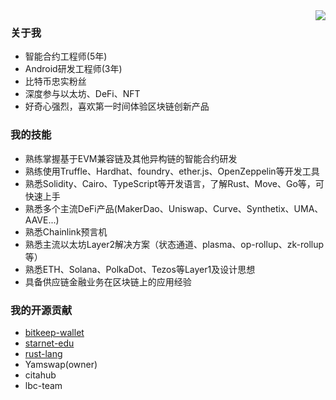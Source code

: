<img src="https://github-readme-stats.vercel.app/api?username=a186r&show_icons=true&theme=highcontrast" align="right">

### 关于我
- 智能合约工程师(5年)
- Android研发工程师(3年)
- 比特币忠实粉丝
- 深度参与以太坊、DeFi、NFT
- 好奇心强烈，喜欢第一时间体验区块链创新产品

### 我的技能
- 熟练掌握基于EVM兼容链及其他异构链的智能合约研发
- 熟练使用Truffle、Hardhat、foundry、ether.js、OpenZeppelin等开发工具
- 熟悉Solidity、Cairo、TypeScript等开发语言，了解Rust、Move、Go等，可快速上手
- 熟悉多个主流DeFi产品(MakerDao、Uniswap、Curve、Synthetix、UMA、AAVE...)
- 熟悉Chainlink预言机
- 熟悉主流以太坊Layer2解决方案（状态通道、plasma、op-rollup、zk-rollup等）
- 熟悉ETH、Solana、PolkaDot、Tezos等Layer1及设计思想
- 具备供应链金融业务在区块链上的应用经验

### 我的开源贡献
- [bitkeep-wallet](https://github.com/bitkeepwallet)
- [starnet-edu](https://github.com/starknet-edu)
- [rust-lang](https://github.com/rust-lang/rustlings)
- Yamswap(owner)
- citahub
- lbc-team

